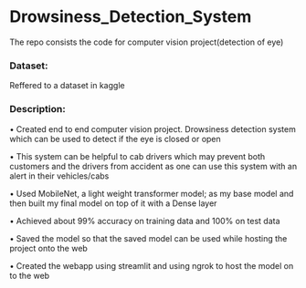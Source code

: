 # Drowsiness_Detection_System
The repo consists the code for computer vision project(detection of eye)

### Dataset: 

Reffered to a dataset in kaggle

### Description:

• Created end to end computer vision project. Drowsiness detection system which can be used to detect if the eye is closed or open

• This system can be helpful to cab drivers which may prevent both customers and the drivers from accident as one can use this system with an alert in their vehicles/cabs

• Used MobileNet, a light weight transformer model; as my base model and then built my final model on top of it with a Dense layer

• Achieved about 99% accuracy on training data and 100% on test data 

• Saved the model so that the saved  model can be used while hosting the project onto the web

• Created the webapp using streamlit and using ngrok to host the model on to the web

